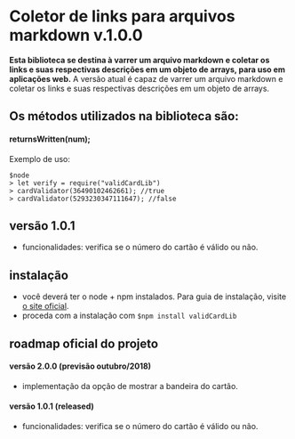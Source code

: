 # Coletor de links para arquivos markdown v.1.0.0

**Esta biblioteca se destina à varrer um arquivo markdown e coletar os links e suas respectivas descrições em um objeto de arrays, para uso em aplicações web.**
A versão atual é capaz de varrer um arquivo markdown e coletar os links e suas respectivas descrições em um objeto de arrays.


## Os métodos utilizados na biblioteca são:

#### **returnsWritten(num);**

Exemplo de uso:

```
$node
> let verify = require("validCardLib")
> cardValidator(36490102462661); //true
> cardValidator(5293230347111647); //false
```


## versão 1.0.1

- funcionalidades: verifica se o número do cartão é válido ou não.


## instalação

- você deverá ter o node + npm instalados. Para guia de instalação, visite [o site oficial](https://www.npmjs.com/get-npm).
- proceda com a instalação com `$npm install validCardLib`


## roadmap oficial do projeto

#### versão 2.0.0 (previsão outubro/2018)
- implementação da opção de mostrar a bandeira do cartão.

#### versão 1.0.1 (released)
- funcionalidades: verifica se o número do cartão é válido ou não.
